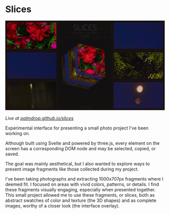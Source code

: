 # Slices
![Slices](.github/img.png)

*Live at [palmdrop.github.io/slices](https://palmdrop.github.io/slices/)*

Experimental interface for presenting a small photo project I've been working on.

Although built using Svelte and powered by three.js, every element on the screen has a corresponding DOM node and may be selected, copied, or saved.

The goal was mainly aesthetical, but I also wanted to explore ways to present image fragments like those collected during my project.

I've been taking photographs and extracting 1000x707px fragments where I deemed fit. I focused on areas with vivid colors, patterns, or details. I find these fragments visually engaging, especially when presented together. This small project allowed me to use these fragments, or slices, both as abstract swatches of color and texture (the 3D shapes) and as complete images, worthy of a closer look (the interface overlay).